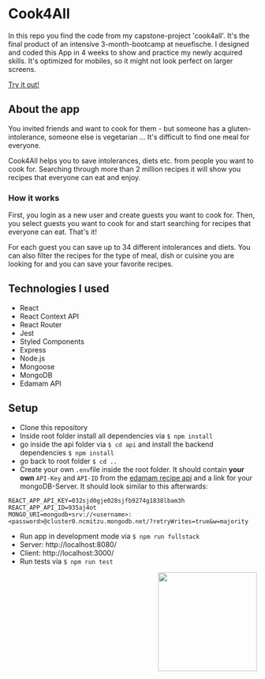 # Cook4All 
In this repo you find the code from my capstone-project 'cook4all'. It's the final product of an intensive 3-month-bootcamp at neuefische. 
I designed and coded this App in 4 weeks to show and practice my newly acquired skills. It's optimized for mobiles, so it might not look perfect on larger screens.

[Try it out!](https://capstone-cook4all.vercel.app/)

## About the app
You invited friends and want to cook for them - but someone has a gluten-intolerance, someone else is vegetarian ... It's difficult to find one meal for everyone.

Cook4All helps you to save intolerances, diets etc. from people you want to cook for. Searching through more than 2 million recipes it will show you recipes that everyone can eat and enjoy.

### How it works
First, you login as a new user and create guests you want to cook for. 
Then, you select guests you want to cook for and start searching for recipes that everyone can eat. That's it!

For each guest you can save up to 34 different intolerances and diets.
You can also filter the recipes for the type of meal, dish or cuisine you are looking for and you can save your favorite recipes.

## Technologies I used
- React 
- React Context API
- React Router
- Jest
- Styled Components
- Express
- Node.js
- Mongoose
- MongoDB
- Edamam API

## Setup
- Clone this repository
- Inside root folder install all dependencies via ``$ npm install``
- go inside the api folder via ``$ cd api`` and install the backend dependencies ``$ npm install``
- go back to root folder ``$ cd ..``
- Create your own ``.env``file inside the root folder. It should contain **your own** ``API-Key`` and ``API-ID`` from the [edamam recipe api](https://developer.edamam.com/edamam-recipe-api) and a link for your mongoDB-Server. It should look similar to this afterwards:

```
REACT_APP_API_KEY=032sjd0gje028sjfb9274g1838lbam3h
REACT_APP_API_ID=935aj4ot
MONGO_URI=mongodb+srv://<username>:<password>@cluster0.ncmitzu.mongodb.net/?retryWrites=true&w=majority
```

- Run app in development mode via ``$ npm run fullstack``
- Server: http://localhost:8080/
- Client: http://localhost:3000/
- Run tests via ``$ npm run test``

<img src="https://user-images.githubusercontent.com/79710919/202211861-9a638cbb-5e67-48a3-9725-dd4f49fa1073.svg" width=200 align="right"/>
